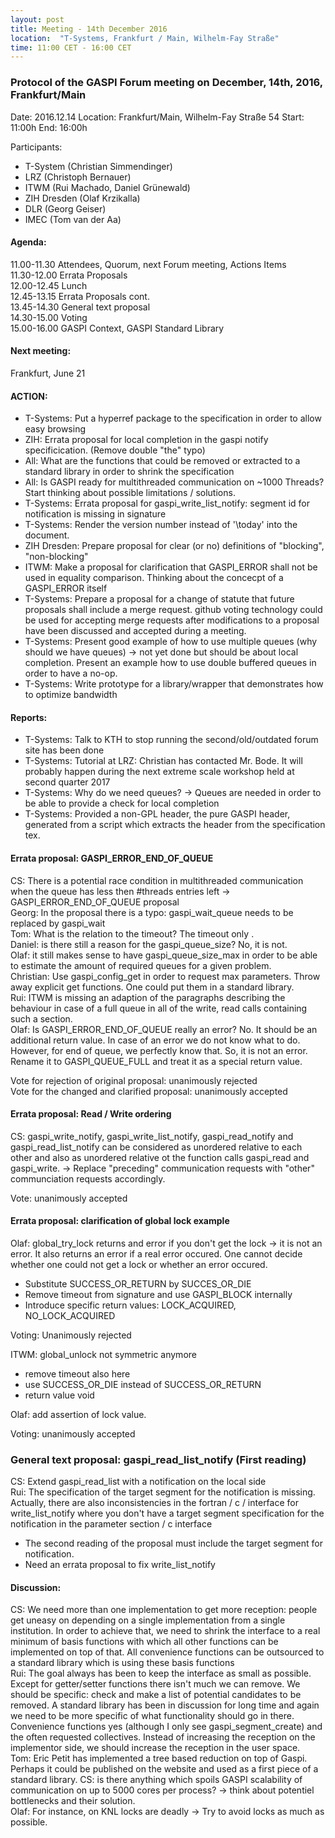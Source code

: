 ```yaml
---
layout: post
title: Meeting - 14th December 2016
location:  "T-Systems, Frankfurt / Main, Wilhelm-Fay Straße"
time: 11:00 CET - 16:00 CET
---
```


### Protocol of the GASPI Forum meeting on December, 14th, 2016, Frankfurt/Main

Date: 2016.12.14
Location: Frankfurt/Main, Wilhelm-Fay Straße 54
Start: 11:00h
End: 16:00h

Participants:

- T-System (Christian Simmendinger)
- LRZ (Christoph Bernauer)
- ITWM (Rui Machado, Daniel Grünewald)
- ZIH Dresden (Olaf Krzikalla)
- DLR (Georg Geiser)
- IMEC (Tom van der Aa)

#### Agenda:

11.00-11.30 Attendees, Quorum, next Forum meeting, Actions Items  
11.30-12.00 Errata Proposals  
12.00-12.45 Lunch  
12.45-13.15 Errata Proposals cont.  
13.45-14.30 General text proposal  
14.30-15.00 Voting  
15.00-16.00 GASPI Context, GASPI Standard Library  

#### Next meeting:

Frankfurt, June 21

#### ACTION:

- T-Systems: Put a hyperref package to the specification in order to allow easy browsing  
- ZIH: Errata proposal for local completion in the gaspi notify specificication. (Remove double "the" typo)
- All: What are the functions that could be removed or extracted to a standard library in order to shrink the specification
- All: Is GASPI ready for multithreaded communication on ~1000 Threads? Start thinking about possible limitations / solutions.
- T-Systems: Errata proposal for gaspi\_write\_list\_notify: segment id for notification is missing in signature
- T-Systems: Render the version number instead of '\today' into the document.
- ZIH Dresden: Prepare proposal for clear (or no) definitions of "blocking", "non-blocking"
- ITWM: Make a proposal for clarification that GASPI\_ERROR shall not be used in equality comparison. Thinking about the concecpt of a GASPI\_ERROR itself
- T-Systems: Prepare a proposal for a change of statute that future proposals shall include a merge request. github voting technology could be used for accepting merge requests after modifications to a proposal have been discussed and accepted during a meeting.
- T-Systems: Present good example of how to use multiple queues (why should we have queues) -> not yet done but should be about local completion. Present an example how to use double buffered queues in order to have a no-op.
- T-Systems: Write prototype for a library/wrapper that demonstrates how to optimize bandwidth

#### Reports:

- T-Systems: Talk to KTH to stop running the second/old/outdated forum site has been done
- T-Systems: Tutorial at LRZ: Christian has contacted Mr. Bode. It will probably happen during the next extreme scale workshop held at second quarter 2017
- T-Systems: Why do we need queues? -> Queues are needed in order to be able to provide a check for local completion
- T-Systems: Provided a non-GPL header, the pure GASPI header, generated from a script which extracts the header from the specification tex.

#### Errata proposal: GASPI\_ERROR\_END\_OF\_QUEUE  

CS: There is a potential race condition in multithreaded communication when the queue has
less then #threads entries left -> GASPI\_ERROR\_END\_OF\_QUEUE proposal  
Georg: In the proposal there is a typo: gaspi\_wait\_queue needs to be replaced by gaspi\_wait  
Tom: What is the relation to the timeout? The timeout only .  
Daniel: is there still a reason for the gaspi\_queue\_size? No, it is not.  
Olaf: it still makes sense to have gaspi\_queue\_size\_max in order to be able to estimate the amount of required queues for a given problem.  
Christian: Use gaspi\_config\_get in order to request max parameters. Throw away explicit get functions. One could put them in a standard library.  
Rui: ITWM is missing an adaption of the paragraphs describing the behaviour in case of a full queue in all of the write, read calls containing such a section.  
Olaf: Is GASPI\_ERROR\_END\_OF\_QUEUE really an error? No. It should be an additional return value. In case of an error we do not know what to do. However, for end of queue, we perfectly know that. So, it is not an error. Rename it to GASPI\_QUEUE\_FULL and treat it as a special return value. 

Vote for rejection of original proposal: unanimously rejected  
Vote for the changed and clarified proposal: unanimously accepted  

#### Errata proposal: Read / Write ordering  

CS: gaspi\_write\_notify, gaspi\_write\_list\_notify, gaspi\_read\_notify and gaspi\_read\_list\_notify can be considered as unordered relative to each other and also as unordered relative ot the function calls gaspi\_read and gaspi\_write. -> Replace "preceding" communication requests with "other" communciation requests accordingly.

Vote: unanimously accepted

#### Errata proposal: clarification of global lock example

Olaf: global\_try\_lock returns and error if you don't get the lock -> it is not an error. It also returns an error if a real error occured. One cannot decide whether one could not get a lock or whether an error occured.  

- Substitute SUCCESS\_OR\_RETURN by SUCCES\_OR\_DIE  
- Remove timeout from signature and use GASPI\_BLOCK internally  
- Introduce specific return values: LOCK\_ACQUIRED, NO\_LOCK\_ACQUIRED  

Voting: Unanimously rejected  

ITWM: global\_unlock not symmetric anymore

- remove timeout also here  
- use SUCCESS\_OR\_DIE instead of SUCCESS\_OR\_RETURN
- return value void  

Olaf: add assertion of lock value.  

Voting: unanimously accepted

### General text proposal: gaspi\_read\_list\_notify (First reading)  

CS: Extend gaspi\_read\_list with a notification on the local side  
Rui: The specification of the target segment for the notification is missing. Actually, there are also inconsistencies in the fortran / c / interface for write\_list\_notify where you don't have a target segment specification for the notification in the parameter section / c interface  

- The second reading of the proposal must include the target segment for notification.  
- Need an errata proposal to fix write\_list\_notify  

#### Discussion:  

CS: We need more than one implementation to get more reception: people get uneasy on depending on a single implementation from a single institution. In order to achieve that, we need to shrink the interface to a real minimum of basis functions with which all other functions can be implemented on top of that. All convenience functions can be outsourced to a standard library which is using these basis functions  
Rui: The goal always has been to keep the interface as small as possible. Except for getter/setter functions there isn't much we can remove. We should be specific: check and make a list of potential candidates to be removed.  A standard library has been in discussion for long time and again we need to be more specific of what functionality should go in there. Convenience functions yes (although I only see gaspi\_segment\_create) and the often requested collectives. Instead of increasing the reception on the implementor side, we should increase the reception in the user space.  
Tom: Eric Petit has implemented a tree based reduction on top of Gaspi. Perhaps it could be published on the website and used as a first piece of a standard library. 
CS: is there anything which spoils GASPI scalability of communication on up to 5000 cores per process? -> think about potentiel bottlenecks and their solution.  
Olaf: For instance, on KNL locks are deadly -> Try to avoid locks as much as possible.  


